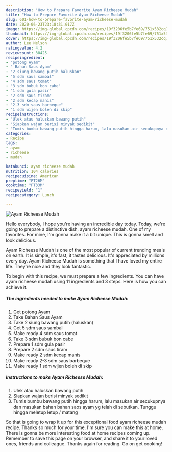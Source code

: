 ```yaml
---
description: "How to Prepare Favorite Ayam Richeese Mudah"
title: "How to Prepare Favorite Ayam Richeese Mudah"
slug: 601-how-to-prepare-favorite-ayam-richeese-mudah
date: 2020-06-23T23:18:31.017Z
image: https://img-global.cpcdn.com/recipes/19f3206fe5b7fe69/751x532cq70/ayam-richeese-mudah-foto-resep-utama.jpg
thumbnail: https://img-global.cpcdn.com/recipes/19f3206fe5b7fe69/751x532cq70/ayam-richeese-mudah-foto-resep-utama.jpg
cover: https://img-global.cpcdn.com/recipes/19f3206fe5b7fe69/751x532cq70/ayam-richeese-mudah-foto-resep-utama.jpg
author: Lee Nelson
ratingvalue: 4.2
reviewcount: 38425
recipeingredient:
- "potong Ayam"
- " Bahan Saus Ayam"
- "2 siung bawang putih haluskan"
- "5 sdm saus sambal"
- "4 sdm saus tomat"
- "3 sdm bubuk bon cabe"
- "1 sdm gula pasir"
- "2 sdm saus tiram"
- "2 sdm kecap manis"
- "2-3 sdm saus barbeque"
- "1 sdm wijen boleh di skip"
recipeinstructions:
- "Ulek atau haluskan bawang putih"
- "Siapkan wajan berisi minyak sedikit"
- "Tumis bumbu bawang putih hingga harum, lalu masukan air secukupnya dan masukan bahan bahan saos ayam yg telah di sebutkan. Tunggu hingga meletup letup / matang"
categories:
- Recipe
tags:
- ayam
- richeese
- mudah

katakunci: ayam richeese mudah 
nutrition: 104 calories
recipecuisine: American
preptime: "PT26M"
cooktime: "PT33M"
recipeyield: "1"
recipecategory: Lunch

---
```



![Ayam Richeese Mudah](https://img-global.cpcdn.com/recipes/19f3206fe5b7fe69/751x532cq70/ayam-richeese-mudah-foto-resep-utama.jpg)

Hello everybody, I hope you're having an incredible day today. Today, we're going to prepare a distinctive dish, ayam richeese mudah. One of my favorites. For mine, I'm gonna make it a bit unique. This is gonna smell and look delicious.



Ayam Richeese Mudah is one of the most popular of current trending meals on earth. It is simple, it's fast, it tastes delicious. It's appreciated by millions every day. Ayam Richeese Mudah is something that I have loved my entire life. They're nice and they look fantastic.


To begin with this recipe, we must prepare a few ingredients. You can have ayam richeese mudah using 11 ingredients and 3 steps. Here is how you can achieve it.

<!--inarticleads1-->

##### The ingredients needed to make Ayam Richeese Mudah:

1. Get potong Ayam
1. Take  Bahan Saus Ayam
1. Take 2 siung bawang putih (haluskan)
1. Get 5 sdm saus sambal
1. Make ready 4 sdm saus tomat
1. Take 3 sdm bubuk bon cabe
1. Prepare 1 sdm gula pasir
1. Prepare 2 sdm saus tiram
1. Make ready 2 sdm kecap manis
1. Make ready 2-3 sdm saus barbeque
1. Make ready 1 sdm wijen boleh di skip




<!--inarticleads2-->

##### Instructions to make Ayam Richeese Mudah:

1. Ulek atau haluskan bawang putih
1. Siapkan wajan berisi minyak sedikit
1. Tumis bumbu bawang putih hingga harum, lalu masukan air secukupnya dan masukan bahan bahan saos ayam yg telah di sebutkan. Tunggu hingga meletup letup / matang




So that is going to wrap it up for this exceptional food ayam richeese mudah recipe. Thanks so much for your time. I'm sure you can make this at home. There is gonna be more interesting food at home recipes coming up. Remember to save this page on your browser, and share it to your loved ones, friends and colleague. Thanks again for reading. Go on get cooking!
